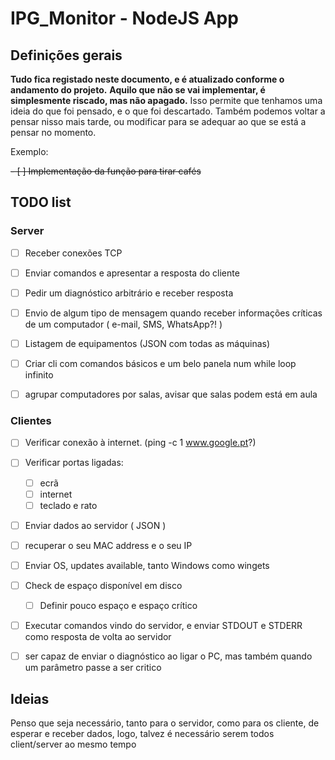 # IPG_Monitor - NodeJS App

## Definições gerais

**Tudo fica registado neste documento, e é atualizado conforme o andamento do projeto.**
**Aquilo que não se vai implementar, é simplesmente riscado, mas não apagado.** Isso permite que tenhamos uma ideia do que foi pensado, e o que foi descartado. Também podemos voltar a pensar nisso mais tarde, ou modificar para se adequar ao que se está a pensar no momento.

Exemplo: 

~~- [ ] Implementação da função para tirar cafés~~

## TODO list

### Server

- [ ] Receber conexões TCP
- [ ] Enviar comandos e apresentar a resposta do cliente
- [ ] Pedir um diagnóstico arbitrário e receber resposta
- [ ] Envio de algum tipo de mensagem quando receber informações críticas de um computador ( e-mail, SMS, WhatsApp?! )
- [ ] Listagem de equipamentos (JSON com todas as máquinas)
- [ ] Criar cli com comandos básicos e um belo panela num while loop infinito
- [ ] agrupar computadores por salas, avisar que salas podem está em aula


### Clientes

- [ ] Verificar conexão à internet. (ping -c 1 www.google.pt?)
- [ ] Verificar portas ligadas:
    - [ ] ecrã
    - [ ] internet
    - [ ] teclado e rato
- [ ] Enviar dados ao servidor ( JSON )
- [ ] recuperar o seu MAC address e o seu IP
- [ ] Enviar OS, updates available, tanto Windows como wingets
- [ ] Check de espaço disponível em disco
    - [ ] Definir pouco espaço e espaço crítico 
- [ ] Executar comandos vindo do servidor, e enviar STDOUT e STDERR como resposta de volta ao servidor
- [ ] ser capaz de enviar o diagnóstico ao ligar o PC, mas também quando um parâmetro passe a ser critico


## Ideias

Penso que seja necessário, tanto para o servidor, como para os cliente, de esperar e receber dados, logo, talvez é necessário serem todos client/server ao mesmo tempo
